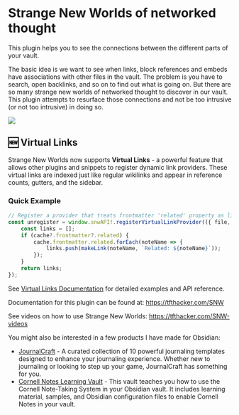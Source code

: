 # Strange New Worlds of networked thought

This plugin helps you to see the connections between the different parts of your vault.

The basic idea is we want to see when links, block references and embeds have associations with other files in the vault. The problem is you have to search, open backlinks, and so on to find out what is going on. But there are so many strange new worlds of networked thought to discover in our vault. This plugin attempts to resurface those connections and not be too intrusive (or not too intrusive) in doing so.

![](media/SNW.gif)

## 🆕 Virtual Links

Strange New Worlds now supports **Virtual Links** - a powerful feature that allows other plugins and snippets to register dynamic link providers. These virtual links are indexed just like regular wikilinks and appear in reference counts, gutters, and the sidebar.

### Quick Example

```typescript
// Register a provider that treats frontmatter 'related' property as links
const unregister = window.snwAPI!.registerVirtualLinkProvider(({ file, cache, makeLink }) => {
    const links = [];
    if (cache?.frontmatter?.related) {
        cache.frontmatter.related.forEach(noteName => {
            links.push(makeLink(noteName, `Related: ${noteName}`));
        });
    }
    return links;
});
```

See [Virtual Links Documentation](docs/VIRTUAL_LINKS_EXAMPLE.md) for detailed examples and API reference.

Documentation for this plugin can be found at: https://tfthacker.com/SNW

See videos on how to use Strange New Worlds: https://tfthacker.com/SNW-videos

You might also be interested in a few products I have made for Obsidian:


- [JournalCraft](https://tfthacker.com/jco) - A curated collection of 10 powerful journaling templates designed to enhance your journaling experience. Whether new to journaling or looking to step up your game, JournalCraft has something for you.
- [Cornell Notes Learning Vault](https://tfthacker.com/cornell-notes) - This vault teaches you how to use the Cornell Note-Taking System in your Obsidian vault. It includes learning material, samples, and Obsidian configuration files to enable Cornell Notes in your vault.
